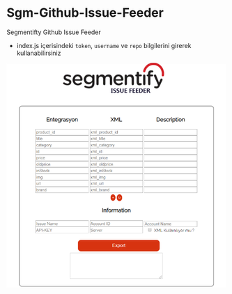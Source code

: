 # Sgm-Github-Issue-Feeder
Segmentifty Github Issue Feeder

* index.js içerisindeki `token`, `username` ve `repo` bilgilerini girerek kullanabilirsiniz
 
![SGM issue feeder](sgm_test_final.PNG)
